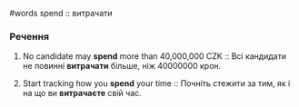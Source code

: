 #words 
spend :: витрачати
<!--SR:!2022-11-07,4,270-->
### Речення
1. No candidate may **spend** more than 40,000,000 CZK :: Всі кандидати не повинні **витрачати** більше, ніж 40000000 крон.
<!--SR:!2022-11-06,3,250-->
2. Start tracking how you **spend** your time :: Почніть стежити за тим, як і на що ви **витрачаєте** свій час.
<!--SR:!2022-11-06,3,250-->